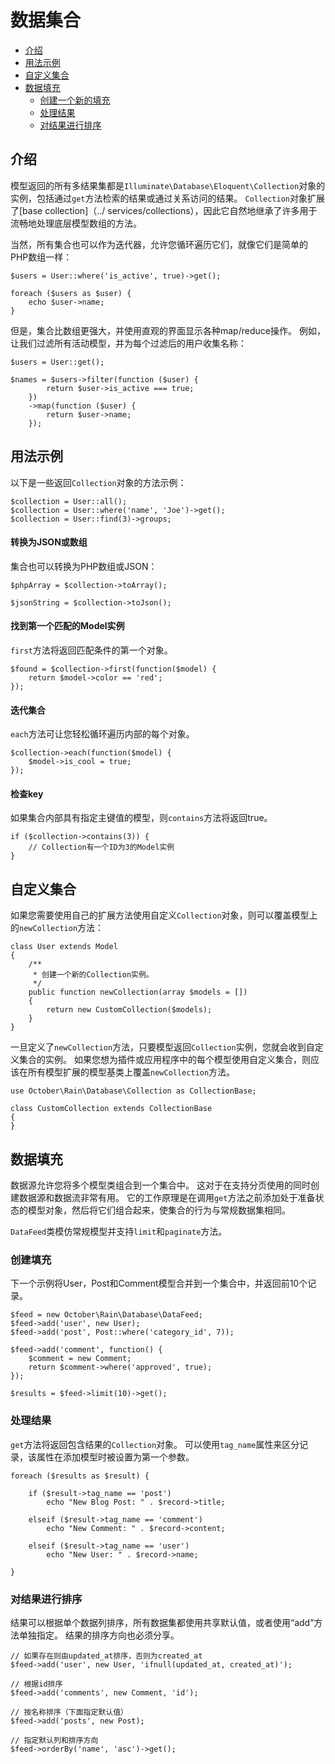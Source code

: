 # 数据集合

- [介绍](#introduction)
- [用法示例](#usage-examples)
- [自定义集合](#custom-collections)
- [数据填充](#data-feed)
    - [创建一个新的填充](#creating-feed)
    - [处理结果](#data-feed-processing)
    - [对结果进行排序](#data-feed-ordering)

<a name="introduction"></a>
## 介绍

模型返回的所有多结果集都是`Illuminate\Database\Eloquent\Collection`对象的实例，包括通过`get`方法检索的结果或通过关系访问的结果。 `Collection`对象扩展了[base collection]（../ services/collections），因此它自然地继承了许多用于流畅地处理底层模型数组的方法。

当然，所有集合也可以作为迭代器，允许您循环遍历它们，就像它们是简单的PHP数组一样：

    $users = User::where('is_active', true)->get();

    foreach ($users as $user) {
        echo $user->name;
    }

但是，集合比数组更强大，并使用直观的界面显示各种map/reduce操作。 例如，让我们过滤所有活动模型，并为每个过滤后的用户收集名称：

    $users = User::get();

    $names = $users->filter(function ($user) {
            return $user->is_active === true;
        })
        ->map(function ($user) {
            return $user->name;
        });

<a name="usage-examples"></a>
## 用法示例

以下是一些返回`Collection`对象的方法示例：

    $collection = User::all();
    $collection = User::where('name', 'Joe')->get();
    $collection = User::find(3)->groups;

#### 转换为JSON或数组

集合也可以转换为PHP数组或JSON：

    $phpArray = $collection->toArray();

    $jsonString = $collection->toJson();

#### 找到第一个匹配的Model实例

`first`方法将返回匹配条件的第一个对象。

    $found = $collection->first(function($model) {
        return $model->color == 'red';
    });

#### 迭代集合

`each`方法可让您轻松循环遍历内部的每个对象。

    $collection->each(function($model) {
        $model->is_cool = true;
    });

#### 检查key

如果集合内部具有指定主键值的模型，则`contains`方法将返回true。

    if ($collection->contains(3)) {
        // Collection有一个ID为3的Model实例
    }

<a name="custom-collections"></a>
## 自定义集合

如果您需要使用自己的扩展方法使用自定义`Collection`对象，则可以覆盖模型上的`newCollection`方法：

    class User extends Model
    {
        /**
         * 创建一个新的Collection实例。
         */
        public function newCollection(array $models = [])
        {
            return new CustomCollection($models);
        }
    }

一旦定义了`newCollection`方法，只要模型返回`Collection`实例，您就会收到自定义集合的实例。 如果您想为插件或应用程序中的每个模型使用自定义集合，则应该在所有模型扩展的模型基类上覆盖`newCollection`方法。

    use October\Rain\Database\Collection as CollectionBase;

    class CustomCollection extends CollectionBase
    {
    }

<a name="data-feed"></a>
## 数据填充

数据源允许您将多个模型类组合到一个集合中。 这对于在支持分页使用的同时创建数据源和数据流非常有用。 它的工作原理是在调用`get`方法之前添加处于准备状态的模型对象，然后将它们组合起来，使集合的行为与常规数据集相同。

`DataFeed`类模仿常规模型并支持`limit`和`paginate`方法。

<a name="creating-feed"></a>
### 创建填充

下一个示例将User，Post和Comment模型合并到一个集合中，并返回前10个记录。

    $feed = new October\Rain\Database\DataFeed;
    $feed->add('user', new User);
    $feed->add('post', Post::where('category_id', 7));

    $feed->add('comment', function() {
        $comment = new Comment;
        return $comment->where('approved', true);
    });

    $results = $feed->limit(10)->get();

<a name="data-feed-processing"></a>
### 处理结果

`get`方法将返回包含结果的`Collection`对象。 可以使用`tag_name`属性来区分记录，该属性在添加模型时被设置为第一个参数。

    foreach ($results as $result) {

        if ($result->tag_name == 'post')
            echo "New Blog Post: " . $record->title;

        elseif ($result->tag_name == 'comment')
            echo "New Comment: " . $record->content;

        elseif ($result->tag_name == 'user')
            echo "New User: " . $record->name;

    }

<a name="data-feed-ordering"></a>
### 对结果进行排序

结果可以根据单个数据列排序，所有数据集都使用共享默认值，或者使用“add”方法单独指定。 结果的排序方向也必须分享。

    // 如果存在则由updated_at排序，否则为created_at
    $feed->add('user', new User, 'ifnull(updated_at, created_at)');

    // 根据id排序
    $feed->add('comments', new Comment, 'id');

    // 按名称排序（下面指定默认值）
    $feed->add('posts', new Post);

    // 指定默认列和排序方向
    $feed->orderBy('name', 'asc')->get();
